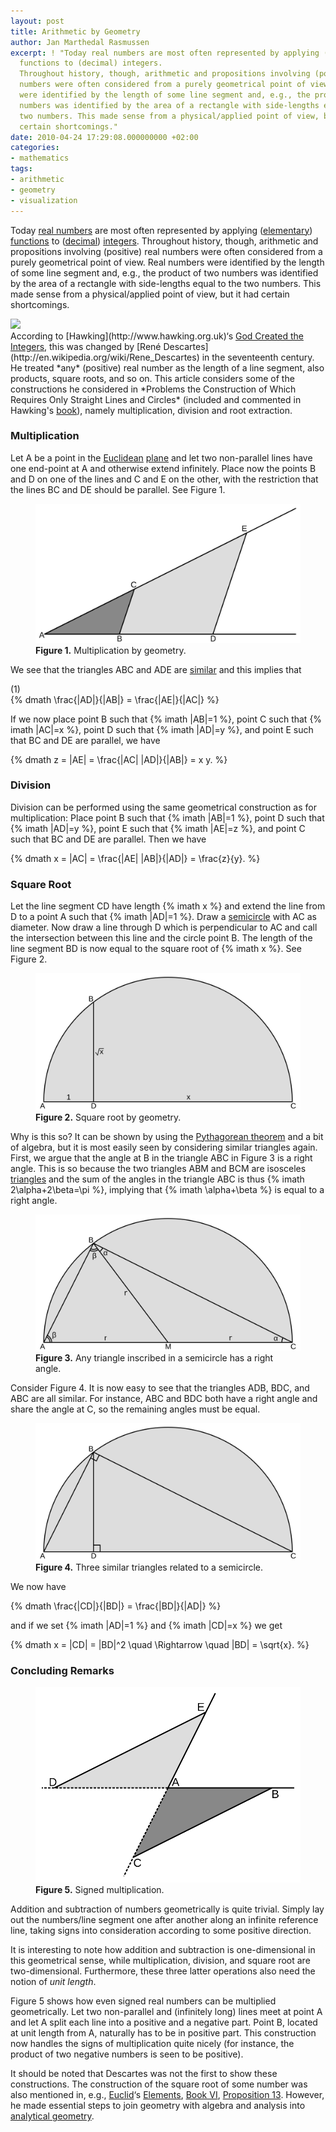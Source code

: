 ```yaml
---
layout: post
title: Arithmetic by Geometry
author: Jan Marthedal Rasmussen
excerpt: ! "Today real numbers are most often represented by applying (elementary)
  functions to (decimal) integers.
  Throughout history, though, arithmetic and propositions involving (positive) real
  numbers were often considered from a purely geometrical point of view. Real numbers
  were identified by the length of some line segment and, e.g., the product of two
  numbers was identified by the area of a rectangle with side-lengths equal to the
  two numbers. This made sense from a physical/applied point of view, but it had
  certain shortcomings."
date: 2010-04-24 17:29:08.000000000 +02:00
categories:
- mathematics
tags:
- arithmetic
- geometry
- visualization
---
```


Today [real numbers](http://en.wikipedia.org/wiki/Real_number) are most often represented by applying ([elementary](http://en.wikipedia.org/wiki/Elementary_function_(differential_algebra))) [functions](http://en.wikipedia.org/wiki/Function_(mathematics)) to ([decimal](http://en.wikipedia.org/wiki/Decimal)) [integers](http://en.wikipedia.org/wiki/Integer). Throughout history, though, arithmetic and propositions involving (positive) real numbers were often considered from a purely geometrical point of view. Real numbers were identified by the length of some line segment and, e.g., the product of two numbers was identified by the area of a rectangle with side-lengths equal to the two numbers. This made sense from a physical/applied point of view, but it had certain shortcomings.

<span></span>
<div class="pull-right"><a href="{% amazon hawking %}"><img src="{% bookcover hawking %}" /></a></div>
According to [Hawking](http://www.hawking.org.uk)&#8216;s <a href="{% amazon hawking %}">God Created the Integers</a>, this was changed by [Ren&eacute; Descartes](http://en.wikipedia.org/wiki/Rene_Descartes) in the seventeenth century. He treated *any* (positive) real number as the length of a line segment, also products, square roots, and so on. This article considers some of the constructions he considered in *Problems the Construction of Which Requires Only Straight Lines and Circles* (included and commented in Hawking's <a href="{% amazon hawking %}">book</a>), namely multiplication, division and root extraction.

### Multiplication

Let A be a point in the [Euclidean](http://en.wikipedia.org/wiki/Euclidean_geometry) [plane](http://en.wikipedia.org/wiki/Plane_(geometry)) and let two non-parallel lines have one end-point at A and otherwise extend infinitely. Place now the points B and D on one of the lines and C and E on the other, with the restriction that the lines BC and DE should be parallel. See Figure&nbsp;1.

<figure>
  <img src="/media/multiplication.svg" class="img-responsive" alt="Multiplication by geometry">
  <figcaption><strong>Figure 1.</strong> Multiplication by geometry.</figcaption>
</figure>

We see that the triangles ABC and ADE are [similar](http://en.wikipedia.org/wiki/Similarity_(geometry)) and this implies that

<div class="pull-right">(1)</div>
{% dmath \frac{|AD|}{|AB|} = \frac{|AE|}{|AC|} %}

If we now place point B such that {% imath |AB|=1 %}, point C such that {% imath |AC|=x %}, point D such that {% imath |AD|=y %}, and point E such that BC and DE are parallel, we have

{% dmath z = |AE| = \frac{|AC| |AD|}{|AB|} = x y. %}

### Division

Division can be performed using the same geometrical construction as for multiplication: Place point B such that {% imath |AB|=1 %}, point D such that {% imath |AD|=y %}, point E such that {% imath |AE|=z %}, and point C such that BC and DE are parallel. Then we have

{% dmath x = |AC| = \frac{|AE| |AB|}{|AD|} = \frac{z}{y}. %}

### Square Root

Let the line segment CD have length {% imath x %} and extend the line from D to a point A such that {% imath |AD|=1 %}. Draw a [semicircle](http://en.wikipedia.org/wiki/Semicircle) with AC as diameter. Now draw a line through D which is perpendicular to AC and call the intersection between this line and the circle point B. The length of the line segment BD is now equal to the square root of {% imath x %}. See Figure&nbsp;2.

<figure>
  <img src="/media/root1.svg" class="img-responsive" alt="Square root by geometry">
  <figcaption><strong>Figure 2.</strong> Square root by geometry.</figcaption>
</figure>

Why is this so? It can be shown by using the [Pythagorean theorem](/2010/02/visualizing-the-pythagorean-theorem.html) and a bit of algebra, but it is most easily seen by considering similar triangles again. First, we argue that the angle at B in the triangle ABC in Figure&nbsp;3 is a right angle. This is so because the two triangles ABM and BCM are isosceles [triangles](http://en.wikipedia.org/wiki/Triangle) and the sum of the angles in the triangle ABC is thus {% imath 2\alpha+2\beta=\pi %}, implying that {% imath \alpha+\beta %} is equal to a right angle.

<figure>
  <img src="/media/root2.svg" class="img-responsive" alt="Any triangle inscribed in a semicircle has a right angle">
  <figcaption><strong>Figure 3.</strong> Any triangle inscribed in a semicircle has a right angle.</figcaption>
</figure>

Consider Figure&nbsp;4. It is now easy to see that the triangles ADB, BDC, and ABC are all similar. For instance, ABC and BDC both have a right angle and share the angle at C, so the remaining angles must be equal.

<figure>
  <img src="/media/root3.svg" class="img-responsive" alt="Three similar triangles related to a semicircle">
  <figcaption><strong>Figure 4.</strong> Three similar triangles related to a semicircle.</figcaption>
</figure>

We now have

{% dmath \frac{|CD|}{|BD|} = \frac{|BD|}{|AD|} %}

and if we set {% imath |AD|=1 %} and {% imath |CD|=x %} we get

{% dmath x = |CD| = |BD|^2 \quad \Rightarrow \quad |BD| = \sqrt{x}. %}

### Concluding Remarks

<figure>
  <img src="/media/signedmult.svg" class="img-responsive" alt="Signed multiplication by geometry">
  <figcaption><strong>Figure 5.</strong> Signed multiplication.</figcaption>
</figure>

Addition and subtraction of numbers geometrically is quite trivial. Simply lay out the numbers/line segment one after another along an infinite reference line, taking signs into consideration according to some positive direction.

It is interesting to note how addition and subtraction is one-dimensional in this geometrical sense, while multiplication, division, and square root are two-dimensional. Furthermore, these three latter operations also need the notion of *unit length*.

Figure&nbsp;5 shows how even signed real numbers can be multiplied geometrically. Let two non-parallel and (infinitely long) lines meet at point A and let A split each line into a positive and a negative part. Point B, located at unit length from A, naturally has to be in positive part. This construction now handles the signs of multiplication quite nicely (for instance, the product of two negative numbers is seen to be positive).

It should be noted that Descartes was not the first to show these constructions. The construction of the square root of some number was also mentioned in, e.g., [Euclid](http://en.wikipedia.org/wiki/Euclid)&#8216;s [Elements](http://aleph0.clarku.edu/~djoyce/java/elements/elements.html), [Book VI](http://aleph0.clarku.edu/~djoyce/java/elements/bookVI/bookVI.html), [Proposition 13](http://aleph0.clarku.edu/~djoyce/java/elements/bookVI/propVI13.html). However, he made essential steps to join geometry with algebra and analysis into [analytical geometry](http://en.wikipedia.org/wiki/Analytical_geometry).


